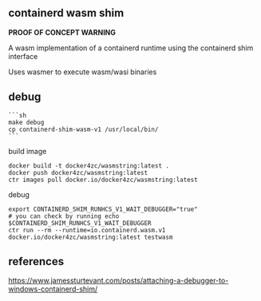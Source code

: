 ## containerd wasm shim

**PROOF OF CONCEPT WARNING**

A wasm implementation of a containerd runtime using the containerd shim interface

Uses wasmer to execute wasm/wasi binaries

## debug

    ```sh
    make debug
    cp containerd-shim-wasm-v1 /usr/local/bin/
    ```
build image
```shell
docker build -t docker4zc/wasmstring:latest .
docker push docker4zc/wasmstring:latest
ctr images pull docker.io/docker4zc/wasmstring:latest
```

debug
```shell
export CONTAINERD_SHIM_RUNHCS_V1_WAIT_DEBUGGER="true"
# you can check by running echo $CONTAINERD_SHIM_RUNHCS_V1_WAIT_DEBUGGER
ctr run --rm --runtime=io.containerd.wasm.v1 docker.io/docker4zc/wasmstring:latest testwasm
```




## references
https://www.jamessturtevant.com/posts/attaching-a-debugger-to-windows-containerd-shim/